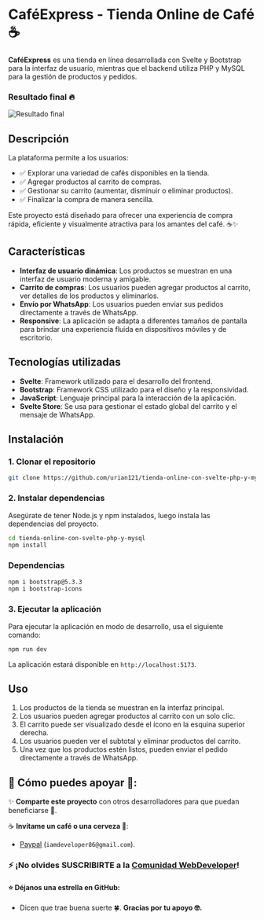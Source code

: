 # CaféExpress - Tienda Online de Café ☕

**CaféExpress** es una tienda en línea desarrollada con Svelte y Bootstrap para la interfaz de usuario, mientras que el backend utiliza PHP y MySQL para la gestión de productos y pedidos.

### Resultado final 🔥
![Resultado final](https://raw.githubusercontent.com/urian121/imagenes-proyectos-github/refs/heads/master/tienda-online-svelte-y-php.gif)

## Descripción

La plataforma permite a los usuarios:

-  ✅ Explorar una variedad de cafés disponibles en la tienda.
-  ✅ Agregar productos al carrito de compras.
-  ✅ Gestionar su carrito (aumentar, disminuir o eliminar productos).
- ✅ Finalizar la compra de manera sencilla.

Este proyecto está diseñado para ofrecer una experiencia de compra rápida, eficiente y visualmente atractiva para los amantes del café. ☕✨

## Características

- **Interfaz de usuario dinámica**: Los productos se muestran en una interfaz de usuario moderna y amigable.
- **Carrito de compras**: Los usuarios pueden agregar productos al carrito, ver detalles de los productos y eliminarlos.
- **Envío por WhatsApp**: Los usuarios pueden enviar sus pedidos directamente a través de WhatsApp.
- **Responsive**: La aplicación se adapta a diferentes tamaños de pantalla para brindar una experiencia fluida en dispositivos móviles y de escritorio.

## Tecnologías utilizadas

- **Svelte**: Framework utilizado para el desarrollo del frontend.
- **Bootstrap**: Framework CSS utilizado para el diseño y la responsividad.
- **JavaScript**: Lenguaje principal para la interacción de la aplicación.
- **Svelte Store**: Se usa para gestionar el estado global del carrito y el mensaje de WhatsApp.

## Instalación

### 1. Clonar el repositorio

```bash
git clone https://github.com/urian121/tienda-online-con-svelte-php-y-mysql.git
```

### 2. Instalar dependencias

Asegúrate de tener Node.js y npm instalados, luego instala las dependencias del proyecto.

```bash
cd tienda-online-con-svelte-php-y-mysql
npm install
```

### Dependencias
```bash
npm i bootstrap@5.3.3
npm i bootstrap-icons
```

### 3. Ejecutar la aplicación

Para ejecutar la aplicación en modo de desarrollo, usa el siguiente comando:

```bash
npm run dev
```

La aplicación estará disponible en `http://localhost:5173`.

## Uso

1. Los productos de la tienda se muestran en la interfaz principal.
2. Los usuarios pueden agregar productos al carrito con un solo clic.
3. El carrito puede ser visualizado desde el ícono en la esquina superior derecha.
4. Los usuarios pueden ver el subtotal y eliminar productos del carrito.
5. Una vez que los productos estén listos, pueden enviar el pedido directamente a través de WhatsApp.


## 🙌 Cómo puedes apoyar 📢:

✨ **Comparte este proyecto** con otros desarrolladores para que puedan beneficiarse 📢.

☕ **Invítame un café o una cerveza 🍺**:
   - [Paypal](https://www.paypal.me/iamdeveloper86) (`iamdeveloper86@gmail.com`).

### ⚡ ¡No olvides SUSCRIBIRTE a la [Comunidad WebDeveloper](https://www.youtube.com/WebDeveloperUrianViera?sub_confirmation=1)!


#### ⭐ **Déjanos una estrella en GitHub**:
   - Dicen que trae buena suerte 🍀.
**Gracias por tu apoyo 🤓.**
